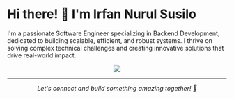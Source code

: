 # Hi there! 👋 I'm Irfan Nurul Susilo

I'm a passionate Software Engineer specializing in Backend Development, dedicated to building scalable, efficient, and robust systems. I thrive on solving complex technical challenges and creating innovative solutions that drive real-world impact.

<p align="center">
  <a href="https://skillicons.dev">
    <img src="https://skillicons.dev/icons?i=git,linux,nodejs,js,typescript,go,bun,redis,mongodb,mysql,sequelize,expressjs,elysia,docker" />
  </a>
</p>

---

<div align="center">
  <i>Let's connect and build something amazing together! 🚀</i>
</div>
